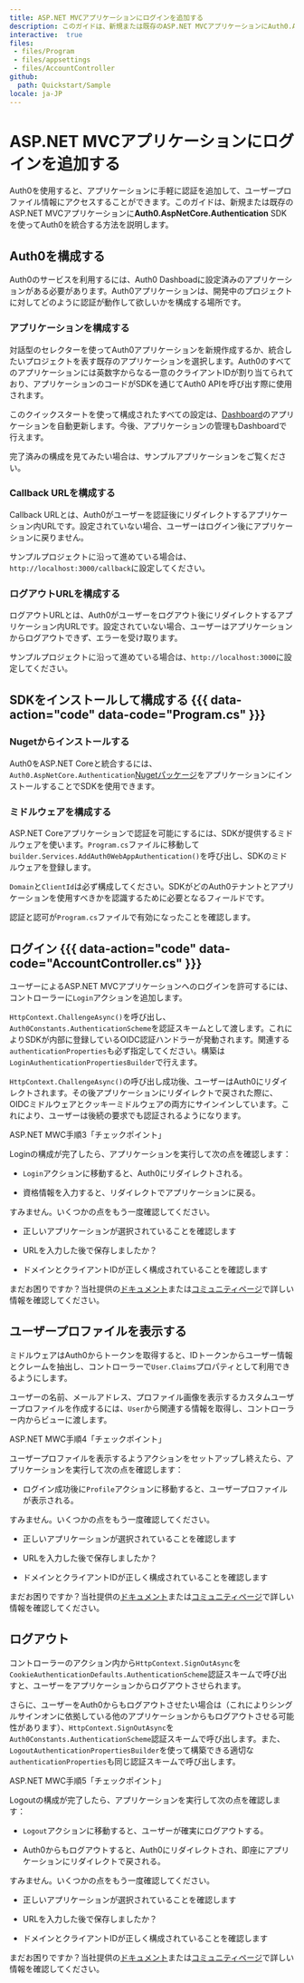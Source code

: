 ```yaml
---
title: ASP.NET MVCアプリケーションにログインを追加する
description: このガイドは、新規または既存のASP.NET MVCアプリケーションにAuth0.AspNetCore.Authentication SDKを使ってAuth0を統合する方法を説明します。
interactive:  true
files:
 - files/Program
 - files/appsettings
 - files/AccountController
github:
  path: Quickstart/Sample
locale: ja-JP
---
```


# ASP.NET MVCアプリケーションにログインを追加する


<p>Auth0を使用すると、アプリケーションに手軽に認証を追加して、ユーザープロファイル情報にアクセスすることができます。このガイドは、新規または既存のASP.NET MVCアプリケーションに<b>Auth0.AspNetCore.Authentication</b> SDKを使ってAuth0を統合する方法を説明します。</p><p></p>

## Auth0を構成する


<p>Auth0のサービスを利用するには、Auth0 Dashboadに設定済みのアプリケーションがある必要があります。Auth0アプリケーションは、開発中のプロジェクトに対してどのように認証が動作して欲しいかを構成する場所です。</p><h3>アプリケーションを構成する</h3><p>対話型のセレクターを使ってAuth0アプリケーションを新規作成するか、統合したいプロジェクトを表す既存のアプリケーションを選択します。Auth0のすべてのアプリケーションには英数字からなる一意のクライアントIDが割り当てられており、アプリケーションのコードがSDKを通じてAuth0 APIを呼び出す際に使用されます。</p><p>このクイックスタートを使って構成されたすべての設定は、<a href="https://manage.auth0.com/#/" target="_blank" rel="noreferrer noopener">Dashboard</a>のアプリケーションを自動更新します。今後、アプリケーションの管理もDashboardで行えます。</p><p>完了済みの構成を見てみたい場合は、サンプルアプリケーションをご覧ください。</p><h3>Callback URLを構成する</h3><p>Callback URLとは、Auth0がユーザーを認証後にリダイレクトするアプリケーション内URLです。設定されていない場合、ユーザーはログイン後にアプリケーションに戻りません。</p><p><div class="alert-container" severity="default"><p>サンプルプロジェクトに沿って進めている場合は、<code>http://localhost:3000/callback</code>に設定してください。</p></div></p><h3>ログアウトURLを構成する</h3><p>ログアウトURLとは、Auth0がユーザーをログアウト後にリダイレクトするアプリケーション内URLです。設定されていない場合、ユーザーはアプリケーションからログアウトできず、エラーを受け取ります。</p><p><div class="alert-container" severity="default"><p>サンプルプロジェクトに沿って進めている場合は、<code>http://localhost:3000</code>に設定してください。</p><p></p></div></p>

## SDKをインストールして構成する {{{ data-action="code" data-code="Program.cs" }}}


<h3>Nugetからインストールする</h3><p>Auth0をASP.NET Coreと統合するには、<code>Auth0.AspNetCore.Authentication</code><a href="https://www.nuget.org/packages/Auth0.AspNetCore.Authentication/" target="_blank" rel="noreferrer noopener">Nugetパッケージ</a>をアプリケーションにインストールすることでSDKを使用できます。</p><p></p><h3>ミドルウェアを構成する</h3><p>ASP.NET Coreアプリケーションで認証を可能にするには、SDKが提供するミドルウェアを使います。<code>Program.cs</code>ファイルに移動して<code>builder.Services.AddAuth0WebAppAuthentication()</code>を呼び出し、SDKのミドルウェアを登録します。</p><p><code>Domain</code>と<code>ClientId</code>は必ず構成してください。SDKがどのAuth0テナントとアプリケーションを使用すべきかを認識するために必要となるフィールドです。</p><p>認証と認可が<code>Program.cs</code>ファイルで有効になったことを確認します。</p>

## ログイン {{{ data-action="code" data-code="AccountController.cs" }}}


<p>ユーザーによるASP.NET MVCアプリケーションへのログインを許可するには、コントローラーに<code>Login</code>アクションを追加します。</p><p><code>HttpContext.ChallengeAsync()</code>を呼び出し、<code>Auth0Constants.AuthenticationScheme</code>を認証スキームとして渡します。これによりSDKが内部に登録しているOIDC認証ハンドラーが発動されます。関連する<code>authenticationProperties</code>も必ず指定してください。構築は<code>LoginAuthenticationPropertiesBuilder</code>で行えます。</p><p><code>HttpContext.ChallengeAsync()</code>の呼び出し成功後、ユーザーはAuth0にリダイレクトされます。その後アプリケーションにリダイレクトで戻された際に、OIDCミドルウェアとクッキーミドルウェアの両方にサインインしています。これにより、ユーザーは後続の要求でも認証されるようになります。</p><p><div class="checkpoint">ASP.NET MWC手順3「チェックポイント」 <div class="checkpoint-default"><p>Loginの構成が完了したら、アプリケーションを実行して次の点を確認します：</p><ul><li><p><code>Login</code>アクションに移動すると、Auth0にリダイレクトされる。</p></li><li><p>資格情報を入力すると、リダイレクトでアプリケーションに戻る。</p></li></ul><p></p></div>

  <div class="checkpoint-success"></div>

  <div class="checkpoint-failure"><p>すみません。いくつかの点をもう一度確認してください。</p><ul><li><p>正しいアプリケーションが選択されていることを確認します</p></li><li><p>URLを入力した後で保存しましたか？</p></li><li><p>ドメインとクライアントIDが正しく構成されていることを確認します</p></li></ul><p>まだお困りですか？当社提供の<a href="https://auth0.com/docs" target="_blank" >ドキュメント</a>または<a href="https://community.auth0.com/" target="_blank" rel="noreferrer noopener">コミュニティページ</a>で詳しい情報を確認してください。</p></div>

  </div></p>

## ユーザープロファイルを表示する


<p>ミドルウェアはAuth0からトークンを取得すると、IDトークンからユーザー情報とクレームを抽出し、コントローラーで<code>User.Claims</code>プロパティとして利用できるようにします。</p><p>ユーザーの名前、メールアドレス、プロファイル画像を表示するカスタムユーザープロファイルを作成するには、<code>User</code>から関連する情報を取得し、コントローラー内からビューに渡します。</p><p><div class="checkpoint">ASP.NET MWC手順4「チェックポイント」 <div class="checkpoint-default"><p>ユーザープロファイルを表示するようアクションをセットアップし終えたら、アプリケーションを実行して次の点を確認します：</p><ul><li><p>ログイン成功後に<code>Profile</code>アクションに移動すると、ユーザープロファイルが表示される。</p></li></ul><p></p></div>

  <div class="checkpoint-success"></div>

  <div class="checkpoint-failure"><p>すみません。いくつかの点をもう一度確認してください。</p><ul><li><p>正しいアプリケーションが選択されていることを確認します</p></li><li><p>URLを入力した後で保存しましたか？</p></li><li><p>ドメインとクライアントIDが正しく構成されていることを確認します</p></li></ul><p>まだお困りですか？当社提供の<a href="https://auth0.com/docs" target="_blank" >ドキュメント</a>または<a href="https://community.auth0.com/" target="_blank" rel="noreferrer noopener">コミュニティページ</a>で詳しい情報を確認してください。</p></div>

  </div></p>

## ログアウト


<p>コントローラーのアクション内から<code>HttpContext.SignOutAsync</code>を<code>CookieAuthenticationDefaults.AuthenticationScheme</code>認証スキームで呼び出すと、ユーザーをアプリケーションからログアウトさせられます。</p><p>さらに、ユーザーをAuth0からもログアウトさせたい場合は（これによりシングルサインオンに依拠している他のアプリケーションからもログアウトさせる可能性があります）、<code>HttpContext.SignOutAsync</code>を<code>Auth0Constants.AuthenticationScheme</code>認証スキームで呼び出します。また、<code>LogoutAuthenticationPropertiesBuilder</code>を使って構築できる適切な<code>authenticationProperties</code>も同じ認証スキームで呼び出します。</p><p></p><p><div class="checkpoint">ASP.NET MWC手順5「チェックポイント」 <div class="checkpoint-default"><p>Logoutの構成が完了したら、アプリケーションを実行して次の点を確認します：</p><ul><li><p><code>Logout</code>アクションに移動すると、ユーザーが確実にログアウトする。</p></li><li><p>Auth0からもログアウトすると、Auth0にリダイレクトされ、即座にアプリケーションにリダイレクトで戻される。</p></li></ul><p></p></div>

  <div class="checkpoint-success"></div>

  <div class="checkpoint-failure"><p>すみません。いくつかの点をもう一度確認してください。</p><ul><li><p>正しいアプリケーションが選択されていることを確認します</p></li><li><p>URLを入力した後で保存しましたか？</p></li><li><p>ドメインとクライアントIDが正しく構成されていることを確認します</p></li></ul><p>まだお困りですか？当社提供の<a href="https://auth0.com/docs" target="_blank" >ドキュメント</a>または<a href="https://community.auth0.com/" target="_blank" rel="noreferrer noopener">コミュニティページ</a>で詳しい情報を確認してください。</p></div>

  </div></p>
